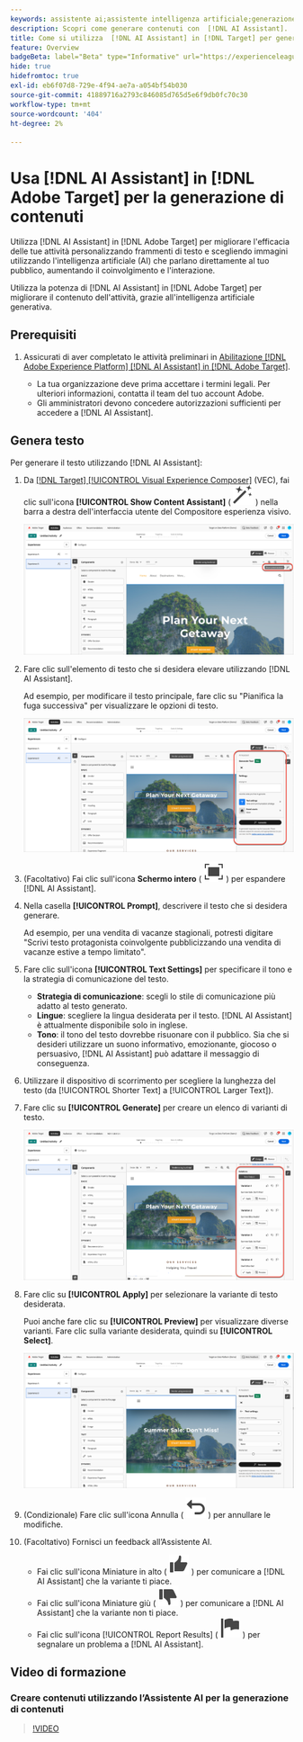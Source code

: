 ```yaml
---
keywords: assistente ai;assistente intelligenza artificiale;generazione contenuti;acceleratore contenuti;generazione contenuti;generare contenuti
description: Scopri come generare contenuti con  [!DNL AI Assistant].
title: Come si utilizza  [!DNL AI Assistant] in [!DNL Target] per generare il contenuto?
feature: Overview
badgeBeta: label="Beta" type="Informative" url="https://experienceleague.adobe.com/docs/target/using/introduction/intro.html?lang=it#beta newtab=true" tooltip="Cosa sono le funzioni beta in [!DNL Adobe Target]."
hide: true
hidefromtoc: true
exl-id: eb6f07d8-729e-4f94-ae7a-a054bf54b030
source-git-commit: 41889716a2793c846085d765d5e6f9db0fc70c30
workflow-type: tm+mt
source-wordcount: '404'
ht-degree: 2%

---
```


# Usa [!DNL AI Assistant] in [!DNL Adobe Target] per la generazione di contenuti

Utilizza [!DNL AI Assistant] in [!DNL Adobe Target] per migliorare l&#39;efficacia delle tue attività personalizzando frammenti di testo e scegliendo immagini utilizzando l&#39;intelligenza artificiale (AI) che parlano direttamente al tuo pubblico, aumentando il coinvolgimento e l&#39;interazione.

Utilizza la potenza di [!DNL AI Assistant] in [!DNL Adobe Target] per migliorare il contenuto dell&#39;attività, grazie all&#39;intelligenza artificiale generativa.

## Prerequisiti

1. Assicurati di aver completato le attività preliminari in [Abilitazione [!DNL Adobe Experience Platform] [!DNL AI Assistant] in [!DNL Adobe Target]](/help/main/c-intro/enabling-ai-assistant.md).

   * La tua organizzazione deve prima accettare i termini legali. Per ulteriori informazioni, contatta il team del tuo account Adobe.
   * Gli amministratori devono concedere autorizzazioni sufficienti per accedere a [!DNL AI Assistant].

## Genera testo

Per generare il testo utilizzando [!DNL AI Assistant]:

1. Da [[!DNL Target] [!UICONTROL Visual Experience Composer]](/help/main/c-experiences/c-visual-experience-composer/viztarget-options.md) (VEC), fai clic sull&#39;icona **[!UICONTROL Show Content Assistant]** ( ![Mostra icona Assistente contenuto](/help/main/assets/icons/MagicWand.svg) ) nella barra a destra dell&#39;interfaccia utente del Compositore esperienza visivo.

   ![Mostra icona Assistente contenuto](/help/main/c-intro/assets/ai-assistant-conntet-generation-icon.png)

1. Fare clic sull&#39;elemento di testo che si desidera elevare utilizzando [!DNL AI Assistant].

   Ad esempio, per modificare il testo principale, fare clic su &quot;Pianifica la fuga successiva&quot; per visualizzare le opzioni di testo.

   ![Riquadro Impostazioni testo](/help/main/c-intro/assets/ai-text-settings.png)

1. (Facoltativo) Fai clic sull&#39;icona **Schermo intero** ( ![Schermo intero](/help/main/assets/icons/FullScreen.svg) ) per espandere [!DNL AI Assistant].

1. Nella casella **[!UICONTROL Prompt]**, descrivere il testo che si desidera generare.

   Ad esempio, per una vendita di vacanze stagionali, potresti digitare &quot;Scrivi testo protagonista coinvolgente pubblicizzando una vendita di vacanze estive a tempo limitato&quot;.

1. Fare clic sull&#39;icona **[!UICONTROL Text Settings]** per specificare il tono e la strategia di comunicazione del testo.

   * **Strategia di comunicazione**: scegli lo stile di comunicazione più adatto al testo generato.
   * **Lingue**: scegliere la lingua desiderata per il testo. [!DNL AI Assistant] è attualmente disponibile solo in inglese.
   * **Tono**: il tono del testo dovrebbe risuonare con il pubblico. Sia che si desideri utilizzare un suono informativo, emozionante, giocoso o persuasivo, [!DNL AI Assistant] può adattare il messaggio di conseguenza.

1. Utilizzare il dispositivo di scorrimento per scegliere la lunghezza del testo (da [!UICONTROL Shorter Text] a [!UICONTROL Larger Text]).

1. Fare clic su **[!UICONTROL Generate]** per creare un elenco di varianti di testo.

   ![Varianti di testo dell&#39;Assistente AI](/help/main/c-intro/assets/ai-variations-text.png)

1. Fare clic su **[!UICONTROL Apply]** per selezionare la variante di testo desiderata.

   Puoi anche fare clic su **[!UICONTROL Preview]** per visualizzare diverse varianti. Fare clic sulla variante desiderata, quindi su **[!UICONTROL Select]**.

   ![Assistente IA con testo generato](/help/main/c-intro/assets/ai-text-done.png)

1. (Condizionale) Fare clic sull&#39;icona Annulla ( ![icona Annulla](/help/main/assets/icons/Undo.svg) ) per annullare le modifiche.

1. (Facoltativo) Fornisci un feedback all’Assistente AI.

   * Fai clic sull&#39;icona Miniature in alto ( ![Miniature in alto](/help/main/assets/icons/ThumbUp.svg) ) per comunicare a [!DNL AI Assistant] che la variante ti piace.
   * Fai clic sull&#39;icona Miniature giù ( ![Icona Miniature giù](/help/main/assets/icons/ThumbDown.svg) ) per comunicare a [!DNL AI Assistant] che la variante non ti piace.
   * Fai clic sull&#39;icona [!UICONTROL Report Results] ( ![Icona risultati report](/help/main/assets/icons/Flag.svg) ) per segnalare un problema a [!DNL AI Assistant].

## Video di formazione

### Creare contenuti utilizzando l’Assistente AI per la generazione di contenuti

>[!VIDEO](https://video.tv.adobe.com/v/3434643/?learn=on&captions=ita">https://video.tv.adobe.com/v/3434643/?learn=on&captions=ita)
